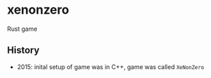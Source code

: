 # xenonzero

Rust game

## History

 * 2015: inital setup of game was in C++, game was called `XeNonZero`


